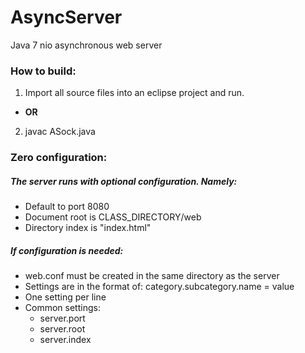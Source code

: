 AsyncServer
===========

Java 7 nio asynchronous web server


### How to build:
1. Import all source files into an eclipse project and run.
 + __OR__
2. javac ASock.java
  
### Zero configuration:
##### The server runs with optional configuration. Namely:
* Default to port 8080
* Document root is CLASS_DIRECTORY/web
* Directory index is "index.html"

##### If configuration is needed:
* web.conf must be created in the same directory as the server
* Settings are in the format of: category.subcategory.name = value
* One setting per line
* Common settings:
  * server.port
  * server.root
  * server.index
